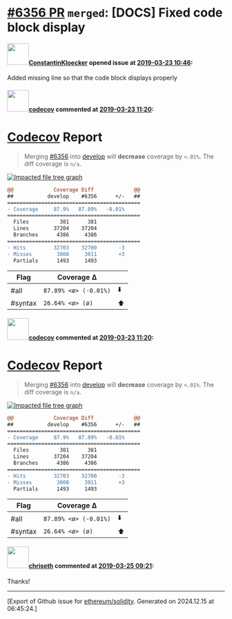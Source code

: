 # [\#6356 PR](https://github.com/ethereum/solidity/pull/6356) `merged`: [DOCS] Fixed code block display

#### <img src="https://avatars.githubusercontent.com/u/25821206?u=3c0ab5075285b22a0e0c8623bdc8ec22bb2cd3a9&v=4" width="50">[ConstantinKloecker](https://github.com/ConstantinKloecker) opened issue at [2019-03-23 10:46](https://github.com/ethereum/solidity/pull/6356):

Added missing line so that the code block displays properly

#### <img src="https://avatars.githubusercontent.com/in/254?v=4" width="50">[codecov](https://github.com/apps/codecov) commented at [2019-03-23 11:20](https://github.com/ethereum/solidity/pull/6356#issuecomment-475861467):

# [Codecov](https://codecov.io/gh/ethereum/solidity/pull/6356?src=pr&el=h1) Report
> Merging [#6356](https://codecov.io/gh/ethereum/solidity/pull/6356?src=pr&el=desc) into [develop](https://codecov.io/gh/ethereum/solidity/commit/0af47da1b648989c0db3583f693695bc5d68ec65?src=pr&el=desc) will **decrease** coverage by `<.01%`.
> The diff coverage is `n/a`.

[![Impacted file tree graph](https://codecov.io/gh/ethereum/solidity/pull/6356/graphs/tree.svg?width=650&token=87PGzVEwU0&height=150&src=pr)](https://codecov.io/gh/ethereum/solidity/pull/6356?src=pr&el=tree)

```diff
@@             Coverage Diff             @@
##           develop    #6356      +/-   ##
===========================================
- Coverage     87.9%   87.89%   -0.01%     
===========================================
  Files          381      381              
  Lines        37204    37204              
  Branches      4386     4386              
===========================================
- Hits         32703    32700       -3     
- Misses        3008     3011       +3     
  Partials      1493     1493
```

| Flag | Coverage Δ | |
|---|---|---|
| #all | `87.89% <ø> (-0.01%)` | :arrow_down: |
| #syntax | `26.64% <ø> (ø)` | :arrow_up: |

#### <img src="https://avatars.githubusercontent.com/in/254?v=4" width="50">[codecov](https://github.com/apps/codecov) commented at [2019-03-23 11:20](https://github.com/ethereum/solidity/pull/6356#issuecomment-475861468):

# [Codecov](https://codecov.io/gh/ethereum/solidity/pull/6356?src=pr&el=h1) Report
> Merging [#6356](https://codecov.io/gh/ethereum/solidity/pull/6356?src=pr&el=desc) into [develop](https://codecov.io/gh/ethereum/solidity/commit/0af47da1b648989c0db3583f693695bc5d68ec65?src=pr&el=desc) will **decrease** coverage by `<.01%`.
> The diff coverage is `n/a`.

[![Impacted file tree graph](https://codecov.io/gh/ethereum/solidity/pull/6356/graphs/tree.svg?width=650&token=87PGzVEwU0&height=150&src=pr)](https://codecov.io/gh/ethereum/solidity/pull/6356?src=pr&el=tree)

```diff
@@             Coverage Diff             @@
##           develop    #6356      +/-   ##
===========================================
- Coverage     87.9%   87.89%   -0.01%     
===========================================
  Files          381      381              
  Lines        37204    37204              
  Branches      4386     4386              
===========================================
- Hits         32703    32700       -3     
- Misses        3008     3011       +3     
  Partials      1493     1493
```

| Flag | Coverage Δ | |
|---|---|---|
| #all | `87.89% <ø> (-0.01%)` | :arrow_down: |
| #syntax | `26.64% <ø> (ø)` | :arrow_up: |

#### <img src="https://avatars.githubusercontent.com/u/9073706?v=4" width="50">[chriseth](https://github.com/chriseth) commented at [2019-03-25 09:21](https://github.com/ethereum/solidity/pull/6356#issuecomment-476114399):

Thanks!


-------------------------------------------------------------------------------



[Export of Github issue for [ethereum/solidity](https://github.com/ethereum/solidity). Generated on 2024.12.15 at 06:45:24.]
